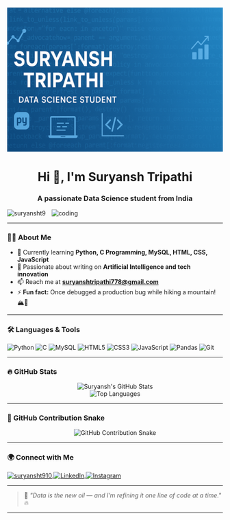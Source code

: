 <!-- Banner -->
![logo](https://github.com/suryansht9/suryansht9/blob/main/Github%20banner.png.png)


<h1 align="center">Hi 👋, I'm Suryansh Tripathi</h1>
<h3 align="center">A passionate Data Science student from India</h3>

<img align="right" alt="coding" width="400" src="https://camo.githubusercontent.com/4d9f5ecceb711eec6e2018f38a5677dc657c9738d4a65ba3b928c41c0a45b439/68747470733a2f2f6d69726f2e6d656469756d2e636f6d2f6d61782f313336302f302a37513379765349765f7430696f4a2d5a2e676966" >

<p align="left"> <img src="https://komarev.com/ghpvc/?username=suryansht9&label=Profile%20views&color=0e75b6&style=flat" alt="suryansht9" /> </p>

---

### 👨‍💻 About Me

- 🌱 Currently learning **Python, C Programming, MySQL, HTML, CSS, JavaScript**
- 📝 Passionate about writing on **Artificial Intelligence and tech innovation**
- 📫 Reach me at **suryanshtripathi778@gmail.com**
- ⚡ **Fun fact:** Once debugged a production bug while hiking a mountain! 🏔️🐞

---

### 🛠️ Languages & Tools

![Python](https://img.shields.io/badge/Python-3776AB?style=for-the-badge&logo=python&logoColor=white)
![C](https://img.shields.io/badge/C-00599C?style=for-the-badge&logo=c&logoColor=white)
![MySQL](https://img.shields.io/badge/MySQL-005C84?style=for-the-badge&logo=mysql&logoColor=white)
![HTML5](https://img.shields.io/badge/HTML5-E34F26?style=for-the-badge&logo=html5&logoColor=white)
![CSS3](https://img.shields.io/badge/CSS3-1572B6?style=for-the-badge&logo=css3&logoColor=white)
![JavaScript](https://img.shields.io/badge/JavaScript-F7DF1E?style=for-the-badge&logo=javascript&logoColor=black)
![Pandas](https://img.shields.io/badge/Pandas-150458?style=for-the-badge&logo=pandas&logoColor=white)
![Git](https://img.shields.io/badge/Git-F05032?style=for-the-badge&logo=git&logoColor=white)

---

### 🔥 GitHub Stats

<p align="center">
  <img src="https://github-readme-stats.vercel.app/api?username=suryansht9&show_icons=true&theme=tokyonight" alt="Suryansh's GitHub Stats" />
  <br />
  <img src="https://github-readme-stats.vercel.app/api/top-langs/?username=suryansht9&layout=compact&theme=tokyonight" alt="Top Languages" />
</p>

---

### 🐍 GitHub Contribution Snake

<p align="center">
  <img src="https://github.com/suryansht9/suryansht9/blob/main/github-contribution-grid-snake.svg" alt="GitHub Contribution Snake" />
</p>


---

### 🌍 Connect with Me

<p align="left">
  <a href="https://twitter.com/suryansht910" target="blank">
    <img align="center" src="https://raw.githubusercontent.com/rahuldkjain/github-profile-readme-generator/master/src/images/icons/Social/twitter.svg" alt="suryansht910" height="30" width="40" />
  </a>
  <a href="https://www.linkedin.com/in/suryansh-tripathi-5b3384242/" target="blank">
    <img align="center" src="https://raw.githubusercontent.com/rahuldkjain/github-profile-readme-generator/master/src/images/icons/Social/linked-in-alt.svg" alt="LinkedIn" height="30" width="40" />
  </a>
  <a href="https://instagram.com/suryansh_tripathii" target="blank">
    <img align="center" src="https://raw.githubusercontent.com/rahuldkjain/github-profile-readme-generator/master/src/images/icons/Social/instagram.svg" alt="Instagram" height="30" width="40" />
  </a>
</p>

---

> 💬 *"Data is the new oil — and I’m refining it one line of code at a time."* 🔥

---

